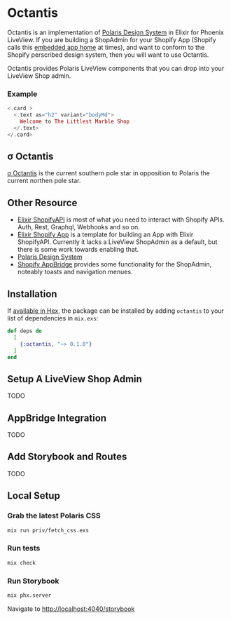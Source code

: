 # Octantis

Octantis is an implementation of [Polaris Design System](https://polaris.shopify.com/) in Elixir for Phoenix LiveView. If you are building a ShopAdmin for your Shopify App (Shopify calls this [embedded app home](https://shopify.dev/docs/apps/build/admin) at times), and want to conform to the Shopify perscribed design system, then you will want to use Octantis.

Octantis provides Polaris LiveView components that you can drop into your LiveView Shop admin.

### Example

```elixir
<.card >
  <.text as="h2" variant="bodyMd">
    Welcome to The Littlest Marble Shop
  </.text>
</.card>
```

## σ Octantis

[σ Octantis](https://en.wikipedia.org/wiki/Sigma_Octantis) is the current southern pole star in opposition to Polaris the current northen pole star.

## Other Resource

- [Elixir ShopifyAPI](https://github.com/orbit-apps/elixir-shopifyapi) is most of what you need to interact with Shopify APIs. Auth, Rest, Graphql, Webhooks and so on.
- [Elixir Shopify App](https://github.com/ExShopify/elixir-shopify-app) is a template for building an App with Elixir ShopifyAPI. Currently it lacks a LiveView ShopAdmin as a default, but there is some work towards enabling that.
- [Polaris Design System](https://polaris.shopify.com/)
- [Shopify AppBridge](https://shopify.dev/docs/api/app-bridge) provides some functionality for the ShopAdmin, noteably toasts and navigation menues.

## Installation

If [available in Hex](https://hex.pm/docs/publish), the package can be installed
by adding `octantis` to your list of dependencies in `mix.exs`:

```elixir
def deps do
  [
    {:octantis, "~> 0.1.0"}
  ]
end
```

## Setup A LiveView Shop Admin

TODO

## AppBridge Integration

TODO

## Add Storybook and Routes

TODO

## Local Setup

### Grab the latest Polaris CSS

```bash
mix run priv/fetch_css.exs
```

### Run tests

```bash
mix check
```

### Run Storybook

```bash
mix phx.server
```

Navigate to [http://localhost:4040/storybook](http://localhost:4040/storybook)
